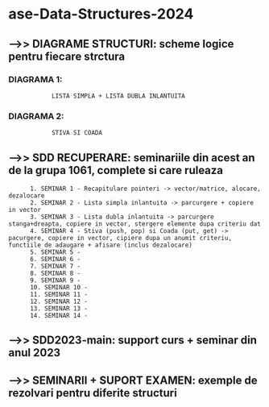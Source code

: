 # ase-Data-Structures-2024
 
## -->> DIAGRAME STRUCTURI: scheme logice pentru fiecare strctura
   ### DIAGRAMA 1: 
                LISTA SIMPLA + LISTA DUBLA INLANTUITA
   ### DIAGRAMA 2:
                STIVA SI COADA 

## -->> SDD RECUPERARE: seminariile din acest an de la grupa 1061, complete si care ruleaza
          1. SEMINAR 1 - Recapitulare pointeri -> vector/matrice, alocare, dezalocare 
          2. SEMINAR 2 - Lista simpla inlantuita -> parcurgere + copiere in vector 
          3. SEMINAR 3 - Lista dubla inlantuita -> parcurgere stanga+dreapta, copiere in vector, stergere elemente dupa criteriu dat
          4. SEMINAR 4 - Stiva (push, pop) si Coada (put, get) -> pacurgere, copiere in vector, cipiere dupa un anumit criteriu, functiile de adaugare + afisare (inclus dezalocare)
          5. SEMINAR 5 - 
          6. SEMINAR 6 - 
          7. SEMINAR 7 -
          8. SEMINAR 8 - 
          9. SEMINAR 9 - 
          10. SEMINAR 10 -
          11. SEMINAR 11 - 
          12. SEMINAR 12 - 
          13. SEMINAR 13 - 
          14. SEMINAR 14 -
## -->> SDD2023-main: support curs + seminar din anul 2023
## -->> SEMINARII + SUPORT EXAMEN: exemple de rezolvari pentru diferite structuri 
